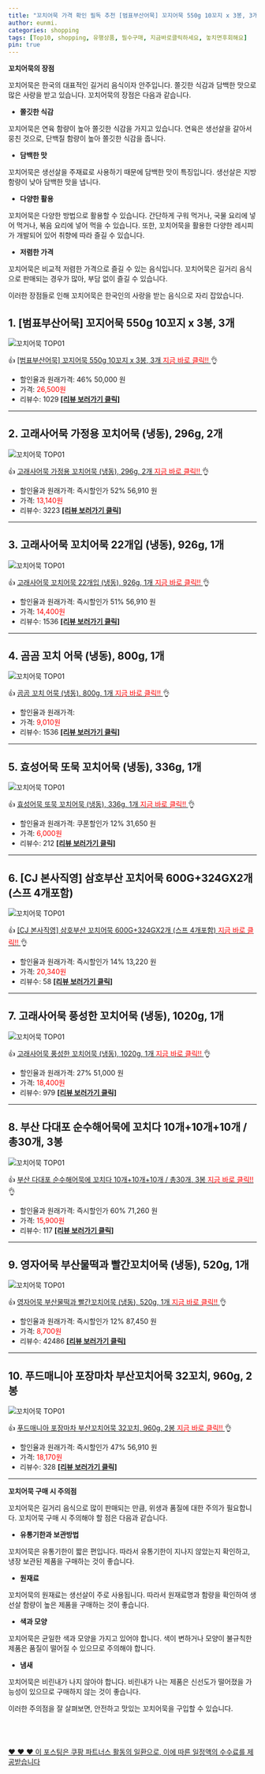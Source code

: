 ```yaml
---
title: "꼬치어묵 가격 확인 필독 추천 [범표부산어묵] 꼬지어묵 550g 10꼬지 x 3봉, 3개 비교 장점 구매가이드"
author: eunmi.
categories: shopping
tags: [Top10, shopping, 유행상품, 필수구매, 지금바로클릭하세요, 놓치면후회해요]
pin: true
---
```

**꼬치어묵의 장점**

꼬치어묵은 한국의 대표적인 길거리 음식이자 안주입니다. 쫄깃한 식감과 담백한 맛으로 많은 사랑을 받고 있습니다. 꼬치어묵의 장점은 다음과 같습니다.

* **쫄깃한 식감**

꼬치어묵은 연육 함량이 높아 쫄깃한 식감을 가지고 있습니다. 연육은 생선살을 갈아서 뭉친 것으로, 단백질 함량이 높아 쫄깃한 식감을 줍니다.

* **담백한 맛**

꼬치어묵은 생선살을 주재료로 사용하기 때문에 담백한 맛이 특징입니다. 생선살은 지방 함량이 낮아 담백한 맛을 냅니다.

* **다양한 활용**

꼬치어묵은 다양한 방법으로 활용할 수 있습니다. 간단하게 구워 먹거나, 국물 요리에 넣어 먹거나, 볶음 요리에 넣어 먹을 수 있습니다. 또한, 꼬치어묵을 활용한 다양한 레시피가 개발되어 있어 취향에 따라 즐길 수 있습니다.

* **저렴한 가격**

꼬치어묵은 비교적 저렴한 가격으로 즐길 수 있는 음식입니다. 꼬치어묵은 길거리 음식으로 판매되는 경우가 많아, 부담 없이 즐길 수 있습니다.

이러한 장점들로 인해 꼬치어묵은 한국인의 사랑을 받는 음식으로 자리 잡았습니다.

   

## 1. [범표부산어묵] 꼬지어묵 550g 10꼬지 x 3봉, 3개

![꼬치어묵 TOP01](https://thumbnail10.coupangcdn.com/thumbnails/remote/230x230ex/image/vendor_inventory/04e6/0850ac9d2981094ccb017ef29d1c06a9e6ec86960a89643da34656593431.jpg)


👍 [[범표부산어묵] 꼬지어묵 550g 10꼬지 x 3봉, 3개 <font color=red> 지금 바로 클릭!! </font> ](https://link.coupang.com/re/AFFSDP?lptag=AF3617701&subid=GithubCoopas&pageKey=7340891988&traceid=V0-153&itemId=18867201809&vendorItemId=82116689714) 👌 


- 할인율과 원래가격: 46%  50,000   원
- 가격: <span style='color:red'>26,500원</span>
- 리뷰수: 1029  [**[리뷰 보러가기 클릭]**](https://link.coupang.com/re/AFFSDP?lptag=AF3617701&subid=GithubCoopas&pageKey=7340891988&traceid=V0-153&itemId=18867201809&vendorItemId=82116689714)

---


   

## 2. 고래사어묵 가정용 꼬치어묵 (냉동), 296g, 2개

![꼬치어묵 TOP01](https://thumbnail6.coupangcdn.com/thumbnails/remote/230x230ex/image/retail/images/2021/06/01/18/8/8f9f7104-1663-4dab-907e-8a5e7b03accb.jpg)


👍 [고래사어묵 가정용 꼬치어묵 (냉동), 296g, 2개 <font color=red> 지금 바로 클릭!! </font> ](https://link.coupang.com/re/AFFSDP?lptag=AF3617701&subid=GithubCoopas&pageKey=5694524538&traceid=V0-153&itemId=9444119986&vendorItemId=76729378107) 👌 


- 할인율과 원래가격: 즉시할인가 52%  56,910   원
- 가격: <span style='color:red'>13,140원</span>
- 리뷰수: 3223  [**[리뷰 보러가기 클릭]**](https://link.coupang.com/re/AFFSDP?lptag=AF3617701&subid=GithubCoopas&pageKey=5694524538&traceid=V0-153&itemId=9444119986&vendorItemId=76729378107)

---


   

## 3. 고래사어묵 꼬치어묵 22개입 (냉동), 926g, 1개

![꼬치어묵 TOP01](https://thumbnail8.coupangcdn.com/thumbnails/remote/230x230ex/image/retail/images/7782923365322494-39a0de9e-265b-4b3f-8363-88c957dd518d.jpg)


👍 [고래사어묵 꼬치어묵 22개입 (냉동), 926g, 1개 <font color=red> 지금 바로 클릭!! </font> ](https://link.coupang.com/re/AFFSDP?lptag=AF3617701&subid=GithubCoopas&pageKey=1241463834&traceid=V0-153&itemId=2237178489&vendorItemId=70234172332) 👌 


- 할인율과 원래가격: 즉시할인가 51%  56,910   원
- 가격: <span style='color:red'>14,400원</span>
- 리뷰수: 1536  [**[리뷰 보러가기 클릭]**](https://link.coupang.com/re/AFFSDP?lptag=AF3617701&subid=GithubCoopas&pageKey=1241463834&traceid=V0-153&itemId=2237178489&vendorItemId=70234172332)

---


   

## 4. 곰곰 꼬치 어묵 (냉동), 800g, 1개

![꼬치어묵 TOP01](https://thumbnail6.coupangcdn.com/thumbnails/remote/230x230ex/image/retail/images/6862016935974872-a9725c69-7083-4ed6-be63-0649c2d87ee1.jpg)


👍 [곰곰 꼬치 어묵 (냉동), 800g, 1개 <font color=red> 지금 바로 클릭!! </font> ](https://link.coupang.com/re/AFFSDP?lptag=AF3617701&subid=GithubCoopas&pageKey=1735429476&traceid=V0-153&itemId=2954081035&vendorItemId=70942585529) 👌 


- 할인율과 원래가격: 
- 가격: <span style='color:red'>9,010원</span>
- 리뷰수: 1536  [**[리뷰 보러가기 클릭]**](https://link.coupang.com/re/AFFSDP?lptag=AF3617701&subid=GithubCoopas&pageKey=1735429476&traceid=V0-153&itemId=2954081035&vendorItemId=70942585529)

---


   

## 5. 효성어묵 또묵 꼬치어묵 (냉동), 336g, 1개

![꼬치어묵 TOP01](https://thumbnail6.coupangcdn.com/thumbnails/remote/230x230ex/image/rs_quotation_api/v9kebroc/8ed0e7fd4c3240eca7b310e315855e6f.jpg)


👍 [효성어묵 또묵 꼬치어묵 (냉동), 336g, 1개 <font color=red> 지금 바로 클릭!! </font> ](https://link.coupang.com/re/AFFSDP?lptag=AF3617701&subid=GithubCoopas&pageKey=7515937568&traceid=V0-153&itemId=19703140450&vendorItemId=86807799460) 👌 


- 할인율과 원래가격: 쿠폰할인가 12%  31,650   원
- 가격: <span style='color:red'>6,000원</span>
- 리뷰수: 212  [**[리뷰 보러가기 클릭]**](https://link.coupang.com/re/AFFSDP?lptag=AF3617701&subid=GithubCoopas&pageKey=7515937568&traceid=V0-153&itemId=19703140450&vendorItemId=86807799460)

---


   

## 6. [CJ 본사직영] 삼호부산 꼬치어묵 600G+324GX2개 (스프 4개포함)

![꼬치어묵 TOP01](https://thumbnail6.coupangcdn.com/thumbnails/remote/230x230ex/image/vendor_inventory/a3fc/734f1fb38f84fc6a06f7707ad22b47c2b48e8f11a1161f76c89335805a8f.jpg)


👍 [[CJ 본사직영] 삼호부산 꼬치어묵 600G+324GX2개 (스프 4개포함) <font color=red> 지금 바로 클릭!! </font> ](https://link.coupang.com/re/AFFSDP?lptag=AF3617701&subid=GithubCoopas&pageKey=7619073497&traceid=V0-153&itemId=20195901201&vendorItemId=86567577447) 👌 


- 할인율과 원래가격: 즉시할인가 14%  13,220   원
- 가격: <span style='color:red'>20,340원</span>
- 리뷰수: 58  [**[리뷰 보러가기 클릭]**](https://link.coupang.com/re/AFFSDP?lptag=AF3617701&subid=GithubCoopas&pageKey=7619073497&traceid=V0-153&itemId=20195901201&vendorItemId=86567577447)

---


   

## 7. 고래사어묵 풍성한 꼬치어묵 (냉동), 1020g, 1개

![꼬치어묵 TOP01](https://thumbnail10.coupangcdn.com/thumbnails/remote/230x230ex/image/retail/images/2021/06/17/13/0/e8067407-6a5f-460f-b668-fa423031a682.jpg)


👍 [고래사어묵 풍성한 꼬치어묵 (냉동), 1020g, 1개 <font color=red> 지금 바로 클릭!! </font> ](https://link.coupang.com/re/AFFSDP?lptag=AF3617701&subid=GithubCoopas&pageKey=5848923440&traceid=V0-153&itemId=10172574771&vendorItemId=77455150043) 👌 


- 할인율과 원래가격: 27%  51,000   원
- 가격: <span style='color:red'>18,400원</span>
- 리뷰수: 979  [**[리뷰 보러가기 클릭]**](https://link.coupang.com/re/AFFSDP?lptag=AF3617701&subid=GithubCoopas&pageKey=5848923440&traceid=V0-153&itemId=10172574771&vendorItemId=77455150043)

---


   

## 8. 부산 다대포 순수해어묵에 꼬치다 10개+10개+10개 / 총30개, 3봉

![꼬치어묵 TOP01](https://thumbnail9.coupangcdn.com/thumbnails/remote/230x230ex/image/vendor_inventory/6ff1/8df092e049418d928cc62db84dec84a38f0911401bedf34bbe5dad6dfd08.jpg)


👍 [부산 다대포 순수해어묵에 꼬치다 10개+10개+10개 / 총30개, 3봉 <font color=red> 지금 바로 클릭!! </font> ](https://link.coupang.com/re/AFFSDP?lptag=AF3617701&subid=GithubCoopas&pageKey=7126205437&traceid=V0-153&itemId=17854237299&vendorItemId=85017575944) 👌 


- 할인율과 원래가격: 즉시할인가 60%  71,260   원
- 가격: <span style='color:red'>15,900원</span>
- 리뷰수: 117  [**[리뷰 보러가기 클릭]**](https://link.coupang.com/re/AFFSDP?lptag=AF3617701&subid=GithubCoopas&pageKey=7126205437&traceid=V0-153&itemId=17854237299&vendorItemId=85017575944)

---


   

## 9. 영자어묵 부산물떡과 빨간꼬치어묵 (냉동), 520g, 1개

![꼬치어묵 TOP01](https://thumbnail6.coupangcdn.com/thumbnails/remote/230x230ex/image/rs_quotation_api/leuvyy9r/947eea9ffac44bcaa55d994fceed5cbc.jpg)


👍 [영자어묵 부산물떡과 빨간꼬치어묵 (냉동), 520g, 1개 <font color=red> 지금 바로 클릭!! </font> ](https://link.coupang.com/re/AFFSDP?lptag=AF3617701&subid=GithubCoopas&pageKey=7610725634&traceid=V0-153&itemId=20156022492&vendorItemId=87248770092) 👌 


- 할인율과 원래가격: 즉시할인가 12%  87,450   원
- 가격: <span style='color:red'>8,700원</span>
- 리뷰수: 42486  [**[리뷰 보러가기 클릭]**](https://link.coupang.com/re/AFFSDP?lptag=AF3617701&subid=GithubCoopas&pageKey=7610725634&traceid=V0-153&itemId=20156022492&vendorItemId=87248770092)

---


   

## 10. 푸드매니아 포장마차 부산꼬치어묵 32꼬치, 960g, 2봉

![꼬치어묵 TOP01](https://thumbnail10.coupangcdn.com/thumbnails/remote/230x230ex/image/vendor_inventory/images/2018/11/06/20/8/4acbe0f3-5849-45d7-a168-cc8b8d74f624.jpg)


👍 [푸드매니아 포장마차 부산꼬치어묵 32꼬치, 960g, 2봉 <font color=red> 지금 바로 클릭!! </font> ](https://link.coupang.com/re/AFFSDP?lptag=AF3617701&subid=GithubCoopas&pageKey=153569776&traceid=V0-153&itemId=1061656817&vendorItemId=5540552953) 👌 


- 할인율과 원래가격: 즉시할인가 47%  56,910   원
- 가격: <span style='color:red'>18,170원</span>
- 리뷰수: 328  [**[리뷰 보러가기 클릭]**](https://link.coupang.com/re/AFFSDP?lptag=AF3617701&subid=GithubCoopas&pageKey=153569776&traceid=V0-153&itemId=1061656817&vendorItemId=5540552953)

---
**꼬치어묵 구매 시 주의점**

꼬치어묵은 길거리 음식으로 많이 판매되는 만큼, 위생과 품질에 대한 주의가 필요합니다. 꼬치어묵 구매 시 주의해야 할 점은 다음과 같습니다.

* **유통기한과 보관방법**

꼬치어묵은 유통기한이 짧은 편입니다. 따라서 유통기한이 지나지 않았는지 확인하고, 냉장 보관된 제품을 구매하는 것이 좋습니다.

* **원재료**

꼬치어묵의 원재료는 생선살이 주로 사용됩니다. 따라서 원재료명과 함량을 확인하여 생선살 함량이 높은 제품을 구매하는 것이 좋습니다.

* **색과 모양**

꼬치어묵은 균일한 색과 모양을 가지고 있어야 합니다. 색이 변하거나 모양이 불규칙한 제품은 품질이 떨어질 수 있으므로 주의해야 합니다.

* **냄새**

꼬치어묵은 비린내가 나지 않아야 합니다. 비린내가 나는 제품은 신선도가 떨어졌을 가능성이 있으므로 구매하지 않는 것이 좋습니다.

이러한 주의점을 잘 살펴보면, 안전하고 맛있는 꼬치어묵을 구입할 수 있습니다.<br><br><br><br><br> [ ❤ ❤ ❤ 이 포스팅은 쿠팡 파트너스 활동의 일환으로, 이에 따른 일정액의 수수료를 제공받습니다](https://link.coupang.com/a/bcEFyh)
